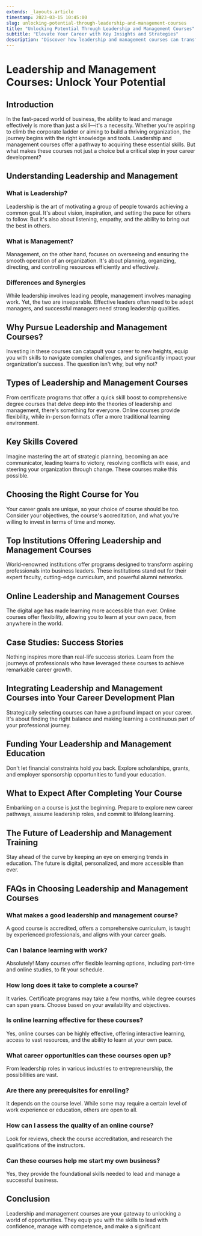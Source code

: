 ```yaml
---
extends: _layouts.article
timestamp: 2023-03-15 10:45:00
slug: unlocking-potential-through-leadership-and-management-courses
title: "Unlocking Potential Through Leadership and Management Courses"
subtitle: "Elevate Your Career with Key Insights and Strategies"
description: "Discover how leadership and management courses can transform your career, enhance your skills, and contribute to organizational success. Dive into our comprehensive guide to making an informed decision about your professional development."
---
```


# Leadership and Management Courses: Unlock Your Potential

## Introduction

In the fast-paced world of business, the ability to lead and manage effectively is more than just a skill—it's a necessity. Whether you're aspiring to climb the corporate ladder or aiming to build a thriving organization, the journey begins with the right knowledge and tools. Leadership and management courses offer a pathway to acquiring these essential skills. But what makes these courses not just a choice but a critical step in your career development?

## Understanding Leadership and Management

### What is Leadership?

Leadership is the art of motivating a group of people towards achieving a common goal. It's about vision, inspiration, and setting the pace for others to follow. But it's also about listening, empathy, and the ability to bring out the best in others.

### What is Management?

Management, on the other hand, focuses on overseeing and ensuring the smooth operation of an organization. It's about planning, organizing, directing, and controlling resources efficiently and effectively.

### Differences and Synergies

While leadership involves leading people, management involves managing work. Yet, the two are inseparable. Effective leaders often need to be adept managers, and successful managers need strong leadership qualities.

## Why Pursue Leadership and Management Courses?

Investing in these courses can catapult your career to new heights, equip you with skills to navigate complex challenges, and significantly impact your organization's success. The question isn't why, but why not?

## Types of Leadership and Management Courses

From certificate programs that offer a quick skill boost to comprehensive degree courses that delve deep into the theories of leadership and management, there's something for everyone. Online courses provide flexibility, while in-person formats offer a more traditional learning environment.

## Key Skills Covered

Imagine mastering the art of strategic planning, becoming an ace communicator, leading teams to victory, resolving conflicts with ease, and steering your organization through change. These courses make this possible.

## Choosing the Right Course for You

Your career goals are unique, so your choice of course should be too. Consider your objectives, the course's accreditation, and what you're willing to invest in terms of time and money.

## Top Institutions Offering Leadership and Management Courses

World-renowned institutions offer programs designed to transform aspiring professionals into business leaders. These institutions stand out for their expert faculty, cutting-edge curriculum, and powerful alumni networks.

## Online Leadership and Management Courses

The digital age has made learning more accessible than ever. Online courses offer flexibility, allowing you to learn at your own pace, from anywhere in the world.

## Case Studies: Success Stories

Nothing inspires more than real-life success stories. Learn from the journeys of professionals who have leveraged these courses to achieve remarkable career growth.

## Integrating Leadership and Management Courses into Your Career Development Plan

Strategically selecting courses can have a profound impact on your career. It's about finding the right balance and making learning a continuous part of your professional journey.

## Funding Your Leadership and Management Education

Don't let financial constraints hold you back. Explore scholarships, grants, and employer sponsorship opportunities to fund your education.

## What to Expect After Completing Your Course

Embarking on a course is just the beginning. Prepare to explore new career pathways, assume leadership roles, and commit to lifelong learning.

## The Future of Leadership and Management Training

Stay ahead of the curve by keeping an eye on emerging trends in education. The future is digital, personalized, and more accessible than ever.

## FAQs in Choosing Leadership and Management Courses

### What makes a good leadership and management course?
A good course is accredited, offers a comprehensive curriculum, is taught by experienced professionals, and aligns with your career goals.

### Can I balance learning with work?
Absolutely! Many courses offer flexible learning options, including part-time and online studies, to fit your schedule.

### How long does it take to complete a course?
It varies. Certificate programs may take a few months, while degree courses can span years. Choose based on your availability and objectives.

### Is online learning effective for these courses?
Yes, online courses can be highly effective, offering interactive learning, access to vast resources, and the ability to learn at your own pace.

### What career opportunities can these courses open up?
From leadership roles in various industries to entrepreneurship, the possibilities are vast.

### Are there any prerequisites for enrolling?
It depends on the course level. While some may require a certain level of work experience or education, others are open to all.

### How can I assess the quality of an online course?
Look for reviews, check the course accreditation, and research the qualifications of the instructors.

### Can these courses help me start my own business?
Yes, they provide the foundational skills needed to lead and manage a successful business.

## Conclusion

Leadership and management courses are your gateway to unlocking a world of opportunities. They equip you with the skills to lead with confidence, manage with competence, and make a significant

